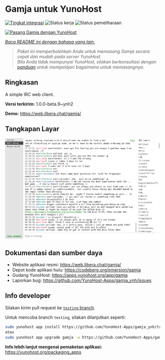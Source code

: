 <!--
N.B.: README ini dibuat secara otomatis oleh <https://github.com/YunoHost/apps/tree/master/tools/readme_generator>
Ini TIDAK boleh diedit dengan tangan.
-->

# Gamja untuk YunoHost

[![Tingkat integrasi](https://apps.yunohost.org/badge/integration/gamja)](https://ci-apps.yunohost.org/ci/apps/gamja/)
![Status kerja](https://apps.yunohost.org/badge/state/gamja)
![Status pemeliharaan](https://apps.yunohost.org/badge/maintained/gamja)

[![Pasang Gamja dengan YunoHost](https://install-app.yunohost.org/install-with-yunohost.svg)](https://install-app.yunohost.org/?app=gamja)

*[Baca README ini dengan bahasa yang lain.](./ALL_README.md)*

> *Paket ini memperbolehkan Anda untuk memasang Gamja secara cepat dan mudah pada server YunoHost.*  
> *Bila Anda tidak mempunyai YunoHost, silakan berkonsultasi dengan [panduan](https://yunohost.org/install) untuk mempelajari bagaimana untuk memasangnya.*

## Ringkasan

A simple IRC web client.

**Versi terkirim:** 1.0.0-beta.9~ynh2

**Demo:** <https://web.libera.chat/gamja/>

## Tangkapan Layar

![Tangkapan Layar pada Gamja](./doc/screenshots/screenshot.png)

## Dokumentasi dan sumber daya

- Website aplikasi resmi: <https://web.libera.chat/gamja/>
- Depot kode aplikasi hulu: <https://codeberg.org/emersion/gamja>
- Gudang YunoHost: <https://apps.yunohost.org/app/gamja>
- Laporkan bug: <https://github.com/YunoHost-Apps/gamja_ynh/issues>

## Info developer

Silakan kirim pull request ke [`testing` branch](https://github.com/YunoHost-Apps/gamja_ynh/tree/testing).

Untuk mencoba branch `testing`, silakan dilanjutkan seperti:

```bash
sudo yunohost app install https://github.com/YunoHost-Apps/gamja_ynh/tree/testing --debug
atau
sudo yunohost app upgrade gamja -u https://github.com/YunoHost-Apps/gamja_ynh/tree/testing --debug
```

**Info lebih lanjut mengenai pemaketan aplikasi:** <https://yunohost.org/packaging_apps>

